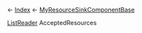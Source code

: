 ← [Index](Api-Index) ← [MyResourceSinkComponentBase](VRage.Game.Components.MyResourceSinkComponentBase)

[ListReader<T>](VRage.Collections.ListReader`1) AcceptedResources